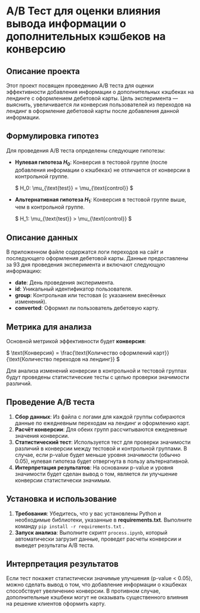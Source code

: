 # A/B Тест для оценки влияния вывода информации о дополнительных кэшбеков на конверсию

## Описание проекта

Этот проект посвящен проведению A/B теста для оценки эффективности добавления информации о дополнительных кэшбеках на лендинге с оформлением дебетовой карты. Цель эксперимента — выяснить, увеличивается ли конверсия пользователей из переходов на лендинг в оформление дебетовой карты после добавления данной информации.

## Формулировка гипотез

Для проведения A/B теста определены следующие гипотезы:

- **Нулевая гипотеза $H_0$**: Конверсия в тестовой группе (после добавления информации о кэшбеках) не отличается от конверсии в контрольной группе.
  
  $
  H_0: \mu_{\text{test}} = \mu_{\text{control}}
  $

- **Альтернативная гипотеза $H_1$**: Конверсия в тестовой группе выше, чем в контрольной группе.

  $
  H_1: \mu_{\text{test}} > \mu_{\text{control}}
  $

## Описание данных

В приложенном файле содержатся логи переходов на сайт и последующего оформления дебетовой карты. Данные предоставлены за 93 дня проведения эксперимента и включают следующую информацию:

- **date**: День проведения эксперимента.
- **id**: Уникальный идентификатор пользователя.
- **group**: Контрольная или тестовая (с указанием внесённых изменений).
- **converted**: Оформил ли пользователь дебетовую карту.

## Метрика для анализа

Основной метрикой эффективности будет **конверсия**:

$
\text{Конверсия} = \frac{\text{Количество оформлений карт}}{\text{Количество переходов на лендинг}}
$

Для анализа изменений конверсии в контрольной и тестовой группах будут проведены статистические тесты с целью проверки значимости различий.

## Проведение A/B теста

1. **Сбор данных**: Из файла с логами для каждой группы собираются данные по ежедневным переходам на лендинг и оформлению карт.
2. **Расчёт конверсии**: Для обеих групп рассчитываются ежедневные значения конверсии.
3. **Статистический тест**: Используется тест для проверки значимости различий в конверсии между тестовой и контрольной группами. В случае, если p-value будет меньше уровня значимости (обычно 0.05), нулевая гипотеза будет отвергнута в пользу альтернативной.
4. **Интерпретация результатов**: На основании p-value и уровня значимости будет сделан вывод о том, является ли улучшение конверсии статистически значимым.

## Установка и использование

1. **Требования**: Убедитесь, что у вас установлены Python и необходимые библиотеки, указанные в **requirements.txt**. Выполните команду 
`pip install -r requirements.txt`
.
2. **Запуск анализа**: Выполните скрипт `process.ipynb`, который автоматически загрузит данные, проведет расчеты конверсии и выведет результаты A/B теста.

## Интерпретация результатов

Если тест покажет статистически значимые улучшения (p-value < 0.05), можно сделать вывод о том, что добавление информации о кэшбеках способствует увеличению конверсии. В противном случае, дополнительные кэшбеки могут не оказывать существенного влияния на решение клиентов оформить карту.
